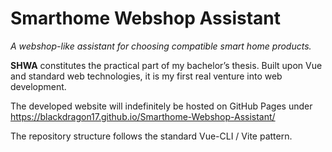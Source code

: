 # Smarthome Webshop Assistant

*A webshop-like assistant for choosing compatible smart home products.*

**SHWA** constitutes the practical part of my bachelor’s thesis. Built upon Vue and standard web technologies, it is my first real venture into web development.

The developed website will indefinitely be hosted on GitHub Pages under https://blackdragon17.github.io/Smarthome-Webshop-Assistant/

The repository structure follows the standard Vue-CLI / Vite pattern.
